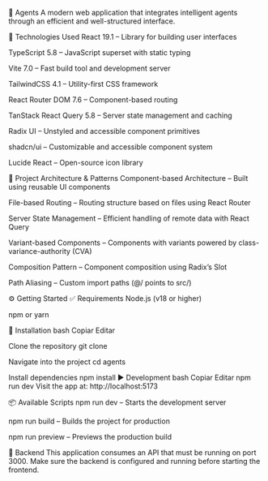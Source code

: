 🧠 Agents A modern web application that integrates intelligent agents through an efficient and well-structured interface.

🚀 Technologies Used React 19.1 – Library for building user interfaces

TypeScript 5.8 – JavaScript superset with static typing

Vite 7.0 – Fast build tool and development server

TailwindCSS 4.1 – Utility-first CSS framework

React Router DOM 7.6 – Component-based routing

TanStack React Query 5.8 – Server state management and caching

Radix UI – Unstyled and accessible component primitives

shadcn/ui – Customizable and accessible component system

Lucide React – Open-source icon library

📁 Project Architecture & Patterns Component-based Architecture – Built using reusable UI components

File-based Routing – Routing structure based on files using React Router

Server State Management – Efficient handling of remote data with React Query

Variant-based Components – Components with variants powered by class-variance-authority (CVA)

Composition Pattern – Component composition using Radix’s Slot

Path Aliasing – Custom import paths (@/ points to src/)

⚙️ Getting Started ✅ Requirements Node.js (v18 or higher)

npm or yarn

💾 Installation bash Copiar Editar

Clone the repository
git clone

Navigate into the project
cd agents

Install dependencies
npm install ▶️ Development bash Copiar Editar npm run dev Visit the app at: http://localhost:5173

📦 Available Scripts npm run dev – Starts the development server

npm run build – Builds the project for production

npm run preview – Previews the production build

🔌 Backend This application consumes an API that must be running on port 3000. Make sure the backend is configured and running before starting the frontend.
